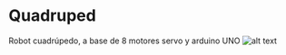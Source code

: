 # Quadruped
Robot cuadrúpedo, a base de 8 motores servo y arduino UNO
![alt text](https://github.com/CREA-ETSIDI/Quadruped/blob/master/Robot%20cuadrúpedo%202017/P_20170730_171842.jpg?raw=true)
